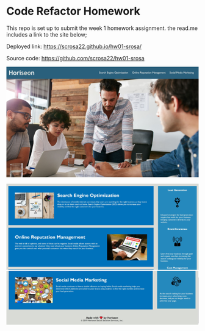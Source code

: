 # Code Refactor Homework 
This repo is set up to submit the week 1 homework assignment. the read.me includes a link to the site below;



Deployed link:
https://scrosa22.github.io/hw01-srosa/

Source code:
https://github.com/scrosa22/hw01-srosa


![Readme site screenshots](./assets/images/hw1.1.JPG "hw1 accessibility")

![](./assets/images/hw1.2.JPG)
![](./assets/images/hw1.3.JPG)